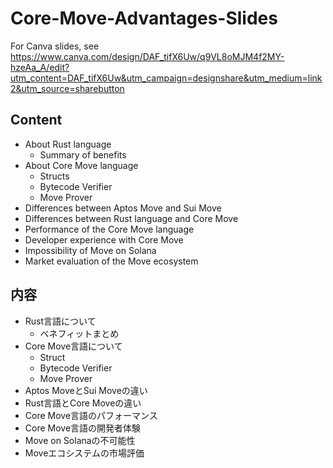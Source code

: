 # Core-Move-Advantages-Slides

For Canva slides, see https://www.canva.com/design/DAF_tifX6Uw/q9VL8oMJM4f2MY-hzeAa_A/edit?utm_content=DAF_tifX6Uw&utm_campaign=designshare&utm_medium=link2&utm_source=sharebutton

## Content
- About Rust language
  - Summary of benefits
- About Core Move language
  - Structs
  - Bytecode Verifier
  - Move Prover
- Differences between Aptos Move and Sui Move
- Differences between Rust language and Core Move
- Performance of the Core Move language
- Developer experience with Core Move
- Impossibility of Move on Solana
- Market evaluation of the Move ecosystem

## 内容
- Rust言語について
  - ベネフィットまとめ
- Core Move言語について
  - Struct
  - Bytecode Verifier
  - Move Prover
- Aptos MoveとSui Moveの違い
- Rust言語とCore Moveの違い
- Core Move言語のパフォーマンス
- Core Move言語の開発者体験
- Move on Solanaの不可能性
- Moveエコシステムの市場評価
